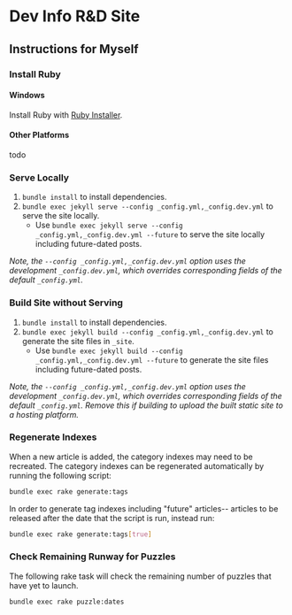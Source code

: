 
# Dev Info R&D Site

## Instructions for Myself

### Install Ruby

#### Windows

Install Ruby with [Ruby Installer](https://rubyinstaller.org/).

#### Other Platforms

todo

### Serve Locally

1. `bundle install` to install dependencies.
2. `bundle exec jekyll serve --config _config.yml,_config.dev.yml` to serve the site locally.
    - Use `bundle exec jekyll serve --config _config.yml,_config.dev.yml --future` to serve the site locally including future-dated posts.

*Note, the `--config _config.yml,_config.dev.yml` option uses the development `_config.dev.yml`, which overrides corresponding fields of the default `_config.yml`.*

### Build Site without Serving

1. `bundle install` to install dependencies.
2. `bundle exec jekyll build --config _config.yml,_config.dev.yml` to generate the site files in `_site`.
    - Use `bundle exec jekyll build --config _config.yml,_config.dev.yml --future` to generate the site files including future-dated posts.

*Note, the `--config _config.yml,_config.dev.yml` option uses the development `_config.dev.yml`, which overrides corresponding fields of the default `_config.yml`. Remove this if building to upload the built static site to a hosting platform.*

### Regenerate Indexes

When a new article is added, the category indexes may need to be recreated. The
category indexes can be regenerated automatically by running the following
script:

```bash
bundle exec rake generate:tags
```

In order to generate tag indexes including "future" articles-- articles to be
released after the date that the script is run, instead run:

```bash
bundle exec rake generate:tags[true]
```

### Check Remaining Runway for Puzzles

The following rake task will check the remaining number of puzzles that have
yet to launch.

```bash
bundle exec rake puzzle:dates
```
